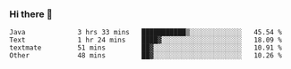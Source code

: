 ### Hi there 👋


<!--START_SECTION:waka-->

```text
Java             3 hrs 33 mins   ███████████▒░░░░░░░░░░░░░   45.54 %
Text             1 hr 24 mins    ████▓░░░░░░░░░░░░░░░░░░░░   18.09 %
textmate         51 mins         ██▓░░░░░░░░░░░░░░░░░░░░░░   10.91 %
Other            48 mins         ██▓░░░░░░░░░░░░░░░░░░░░░░   10.26 %
```

<!--END_SECTION:waka-->

<!--
**ssrahul96/ssrahul96** is a ✨ _special_ ✨ repository because its `README.md` (this file) appears on your GitHub profile.

Here are some ideas to get you started:

- 🔭 I’m currently working on ...
- 🌱 I’m currently learning ...
- 👯 I’m looking to collaborate on ...
- 🤔 I’m looking for help with ...
- 💬 Ask me about ...
- 📫 How to reach me: ...
- 😄 Pronouns: ...
- ⚡ Fun fact: ...
-->
